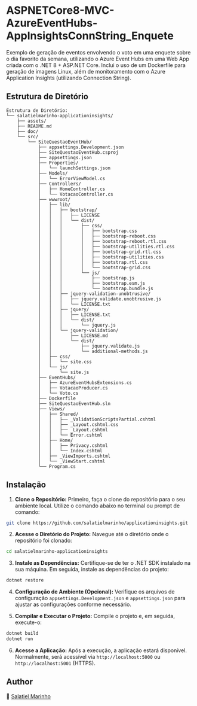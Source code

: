# ASPNETCore8-MVC-AzureEventHubs-AppInsightsConnString_Enquete
Exemplo de geração de eventos envolvendo o voto em uma enquete sobre o dia favorito da semana, utilizando o Azure Event Hubs em uma Web App criada com o .NET 8 + ASP.NET Core. Inclui o uso de um Dockerfile para geração de imagens Linux, além de monitoramento com o Azure Application Insights (utilizando Connection String).

## Estrutura de Diretório

```shell
Estrutura de Diretório:
└── salatielmarinho-applicationinsights/
    ├── assets/
    ├── README.md
    ├── doc/
    └── src/
        └── SiteQuestaoEventHub/
            ├── appsettings.Development.json
            ├── SiteQuestaoEventHub.csproj
            ├── appsettings.json
            ├── Properties/
            │   └── launchSettings.json
            ├── Models/
            │   └── ErrorViewModel.cs
            ├── Controllers/
            │   ├── HomeController.cs
            │   └── VotacaoController.cs
            ├── wwwroot/
            │   ├── lib/
            │   │   ├── bootstrap/
            │   │   │   ├── LICENSE
            │   │   │   └── dist/
            │   │   │       ├── css/
            │   │   │       │   ├── bootstrap.css
            │   │   │       │   ├── bootstrap-reboot.css
            │   │   │       │   ├── bootstrap-reboot.rtl.css
            │   │   │       │   ├── bootstrap-utilities.rtl.css
            │   │   │       │   ├── bootstrap-grid.rtl.css
            │   │   │       │   ├── bootstrap-utilities.css
            │   │   │       │   ├── bootstrap.rtl.css
            │   │   │       │   └── bootstrap-grid.css
            │   │   │       └── js/
            │   │   │           ├── bootstrap.js
            │   │   │           ├── bootstrap.esm.js
            │   │   │           └── bootstrap.bundle.js
            │   │   ├── jquery-validation-unobtrusive/
            │   │   │   ├── jquery.validate.unobtrusive.js
            │   │   │   └── LICENSE.txt
            │   │   ├── jquery/
            │   │   │   ├── LICENSE.txt
            │   │   │   └── dist/
            │   │   │       └── jquery.js
            │   │   └── jquery-validation/
            │   │       ├── LICENSE.md
            │   │       └── dist/
            │   │           ├── jquery.validate.js
            │   │           └── additional-methods.js
            │   ├── css/
            │   │   └── site.css
            │   └── js/
            │       └── site.js
            ├── EventHubs/
            │   ├── AzureEventHubsExtensions.cs
            │   ├── VotacaoProducer.cs
            │   └── Voto.cs
            ├── Dockerfile
            ├── SiteQuestaoEventHub.sln
            ├── Views/
            │   ├── Shared/
            │   │   ├── _ValidationScriptsPartial.cshtml
            │   │   ├── _Layout.cshtml.css
            │   │   ├── _Layout.cshtml
            │   │   └── Error.cshtml
            │   ├── Home/
            │   │   ├── Privacy.cshtml
            │   │   └── Index.cshtml
            │   ├── _ViewImports.cshtml
            │   └── _ViewStart.cshtml
            └── Program.cs

```

## Instalação 

1. **Clone o Repositório:** Primeiro, faça o clone do repositório para o seu ambiente local. Utilize o comando abaixo no terminal ou prompt de comando:

```bash
git clone https://github.com/salatielmarinho/applicationinsights.git
```

2. **Acesse o Diretório do Projeto:** Navegue até o diretório onde o repositório foi clonado:

```bash
cd salatielmarinho-applicationinsights
```

3. **Instale as Dependências:** Certifique-se de ter o .NET SDK instalado na sua máquina. Em seguida, instale as dependências do projeto:

```bash
dotnet restore
```

4. **Configuração de Ambiente (Opcional):** Verifique os arquivos de configuração `appsettings.Development.json` e `appsettings.json` para ajustar as configurações conforme necessário.

5. **Compilar e Executar o Projeto:** Compile o projeto e, em seguida, execute-o:

```bash
dotnet build
dotnet run
```

6. **Acesse a Aplicação:** Após a execução, a aplicação estará disponível. Normalmente, será acessível via `http://localhost:5000` ou `http://localhost:5001` (HTTPS).

## Author

:boy: [Salatiel Marinho](https://github.com/salatielmarinho)